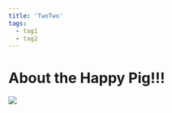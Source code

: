 ```yaml
---
title: 'TwoTwo'
tags:
  - tag1
  - tag2
---
```


# About the Happy Pig!!!

![](pig-happy-jumping.gif)
